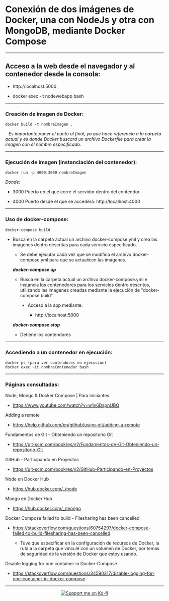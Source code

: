 # Conexión de dos imágenes de Docker, una con NodeJs y otra con MongoDB, mediante Docker Compose

---

## Acceso a la web desde el navegador y al contenedor desde la consola:

- http://localhost:5000

- docker exec -it nodewebapp bash

---

### **Creación de imagen de Docker:**

    docker build -t nombreImagen .

_- Es importante poner el punto al final, ya que hace referencia a la carpeta actual y es donde Docker buscará un archivo Dockerfile para crear la imagen con el nombre especificado._

---

### **Ejecución de imagen (instanciación del contenedor):**

    docker run -p 4000:3000 nombreImagen

_Donde:_

- 3000 Puerto en el que corre el servidor dentro del contendor

- 4000 Puerto desde el que se accederá: http://localhost:4000

---

### **Uso de docker-compose:**

    docker-compose build

- Busca en la carpeta actual un archivo docker-compose.yml y crea las imágenes dentro descritas para cada servicio especificado.

  - Se debe ejecutar cada vez que se modifica el archivo docker-compose.yml para que se actualicen las imágenes.

  **_docker-compose up_**

  - Busca en la carpeta actual un archivo docker-compose.yml e instancia los contenedores para los servicios dentro descritos, utilizando las imagenes creadas mediante la ejecución de "docker-compose build"

    - Acceso a la app mediante:

      - http://localhost:5000

  **_docker-compose stop_**

  - Detiene los contendores

---

### **Accediendo a un contenedor en ejecución:**

    docker ps (para ver contendores en ejecución)
    docker exec -it nombreContenedor bash

---

### **Páginas consultadas:**

Node, Mongo & Docker Compose | Para iniciantes

- https://www.youtube.com/watch?v=w1v6DspnUBQ

Adding a remote

- https://help.github.com/en/github/using-git/adding-a-remote

Fundamentos de Git - Obteniendo un repositorio Git

- https://git-scm.com/book/es/v2/Fundamentos-de-Git-Obteniendo-un-repositorio-Git

GitHub - Participando en Proyectos

- https://git-scm.com/book/es/v2/GitHub-Participando-en-Proyectos

Node en Docker Hub

- https://hub.docker.com/_/node

Mongo en Docker Hub

- https://hub.docker.com/_/mongo

Docker Compose failed to build - Filesharing has been cancelled

- https://stackoverflow.com/questions/60754297/docker-compose-failed-to-build-filesharing-has-been-cancelled

  - Tuve que especificar en la configuración de recursos de Docker, la ruta a la carpeta que vinculé con un volumen de Docker, por temas de seguridad de la versión de Docker que estoy usando.

Disable logging for one container in Docker-Compose

- https://stackoverflow.com/questions/34590317/disable-logging-for-one-container-in-docker-compose

---

<p align="center">
    <a href="https://ko-fi.com/L3L31N4GV" target="_blank">
            <img src="https://www.ko-fi.com/img/githubbutton_sm.svg" alt="Support me on Ko-fi"/>
    </a>
</p>
